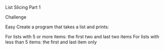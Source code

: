 List Slicing Part 1


Challenge

Easy
Create a program that takes a list and prints:

For lists with 5 or more items: the first two and last two items
For lists with less than 5 items: the first and last item only
